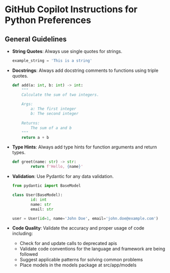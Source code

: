 # GitHub Copilot Instructions for Python Preferences

## General Guidelines
- **String Quotes**: Always use single quotes for strings.
    ```python
    example_string = 'This is a string'
    ```
- **Docstrings**: Always add docstring comments to functions using triple quotes.
    ```python
    def add(a: int, b: int) -> int:
        """
        Calculate the sum of two integers.
        
        Args:
            a: The first integer
            b: The second integer
            
        Returns:
            The sum of a and b
        """
        return a + b
    ```

- **Type Hints**: Always add type hints for function arguments and return types.
    ```python
    def greet(name: str) -> str:
            return f'Hello, {name}'
    ```

- **Validation**: Use Pydantic for any data validation.
    ```python
    from pydantic import BaseModel

    class User(BaseModel):
            id: int
            name: str
            email: str

    user = User(id=1, name='John Doe', email='john.doe@example.com')
    ```

- **Code Quality**: Validate the accuracy and proper usage of code including:
    - Check for and update calls to deprecated apis
    - Validate code conventions for the language and framework are being followed
    - Suggest applicable patterns for solving common problems
    - Place models in the models package at src/app/models
